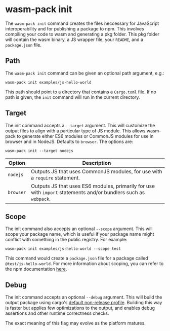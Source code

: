 # wasm-pack init

The `wasm-pack init` command creates the files neccessary for JavaScript
interoperability and for publishing a package to npm. This involves compiling
your code to wasm and generating a pkg folder. This pkg folder will contain the
wasm binary, a JS wrapper file, your `README`, and a `package.json` file.

## Path

The `wasm-pack init` command can be given an optional path argument, e.g.:

```
wasm-pack init examples/js-hello-world
```

This path should point to a directory that contains a `Cargo.toml` file. If no
path is given, the `init` command will run in the current directory.

## Target

The init command accepts a `--target` argument. This will customize the output files
to align with a particular type of JS module. This allows wasm-pack to generate either
ES6 modules or CommonJS modules for use in browser and in NodeJS. Defaults to `browser`.
The options are:

```
wasm-pack init --target nodejs
```

| Option    | Description                                                                                                     |
|-----------|-----------------------------------------------------------------------------------------------------------------|
| `nodejs`  | Outputs JS that uses CommonJS modules, for use with a `require` statement.                                      |
| `browser` | Outputs JS that uses ES6 modules, primarily for use with `import` statements and/or bundlers such as `webpack`. |

## Scope

The init command also accepts an optional `--scope` argument. This will scope
your package name, which is useful if your package name might conflict with
something in the public registry. For example:

```
wasm-pack init examples/js-hello-world --scope test
```

This command would create a `package.json` file for a package called
`@test/js-hello-world`. For more information about scoping, you can refer to
the npm documentation [here][npm-scope-documentation].

## Debug

The init command accepts an optional `--debug` argument. This will build the
output package using cargo's
[default non-release profile][cargo-profile-sections-documentation]. Building
this way is faster but applies few optimizations to the output, and enables
debug assertions and other runtime correctness checks.

The exact meaning of this flag may evolve as the platform matures.

[npm-scope-documentation]: https://docs.npmjs.com/misc/scope
[cargo-profile-sections-documentation]: https://doc.rust-lang.org/cargo/reference/manifest.html#the-profile-sections
